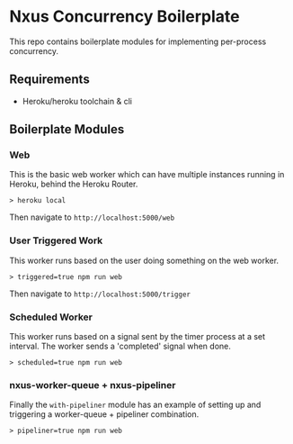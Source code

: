 # Nxus Concurrency Boilerplate

This repo contains boilerplate modules for implementing per-process concurrency.

## Requirements

* Heroku/heroku toolchain & cli

## Boilerplate Modules

### Web

This is the basic web worker which can have multiple instances running in Heroku, behind the Heroku Router.

```
> heroku local
```

Then navigate to `http://localhost:5000/web`

### User Triggered Work

This worker runs based on the user doing something on the web worker.


```
> triggered=true npm run web
```

Then navigate to `http://localhost:5000/trigger`

### Scheduled Worker

This worker runs based on a signal sent by the timer process at a set interval. The worker sends a 'completed' signal when done.

```
> scheduled=true npm run web
```

### nxus-worker-queue + nxus-pipeliner

Finally the `with-pipeliner` module has an example of setting up and triggering a worker-queue + pipeliner combination.

```
> pipeliner=true npm run web
```